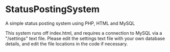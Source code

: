 # StatusPostingSystem
A simple status posting system using PHP, HTML and MySQL

This system runs off index.html, and requires a connection to MySQL via a "/settings" text file. 
Please edit the settings text file with your own database details, and edit the file locations in the code if necessary.

